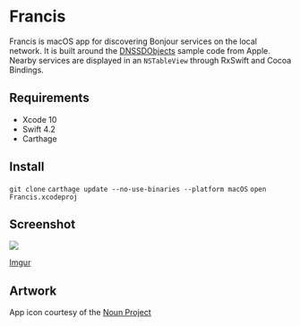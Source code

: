 # Francis

Francis is macOS app for discovering Bonjour services on the local network. It is built around the [DNSSDObjects](https://developer.apple.com/library/archive/samplecode/DNSSDObjects/Introduction/Intro.html#//apple_ref/doc/uid/DTS40011371-Intro-DontLinkElementID_2) sample code from Apple. Nearby services are displayed in an `NSTableView` through RxSwift and Cocoa Bindings.

## Requirements

* Xcode 10
* Swift 4.2
* Carthage

## Install

`git clone`
`carthage update --no-use-binaries --platform macOS`
`open Francis.xcodeproj`

## Screenshot

![](https://i.imgur.com/QdiT26z.gif)

[Imgur]()

## Artwork

App icon courtesy of the [Noun Project](https://thenounproject.com/rebelsaeful/collection/doodle-ui/?i=1513021)
